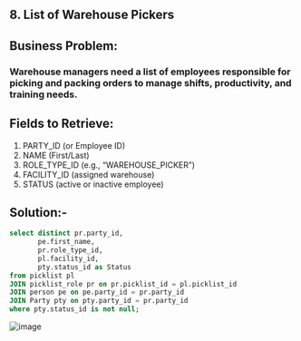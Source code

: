 ## 8. List of Warehouse Pickers
## Business Problem:
### Warehouse managers need a list of employees responsible for picking and packing orders to manage shifts, productivity, and training needs.

## Fields to Retrieve:

1. PARTY_ID (or Employee ID)
2. NAME (First/Last)
3. ROLE_TYPE_ID (e.g., “WAREHOUSE_PICKER”)
4. FACILITY_ID (assigned warehouse)
5. STATUS (active or inactive employee)

## Solution:-
```sql
select distinct pr.party_id,
       pe.first_name,
       pr.role_type_id,
       pl.facility_id,
       pty.status_id as Status
from picklist pl
JOIN picklist_role pr on pr.picklist_id = pl.picklist_id
JOIN person pe on pe.party_id = pr.party_id
JOIN Party pty on pty.party_id = pr.party_id
where pty.status_id is not null;

```
![image](https://github.com/user-attachments/assets/2615e485-20d1-4642-bf6c-c054e6e0f804)

